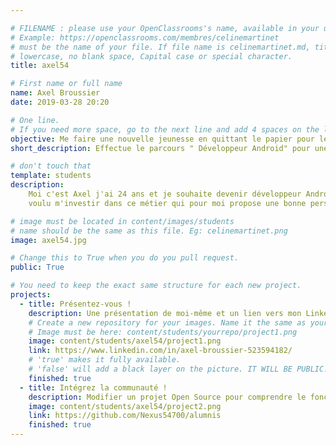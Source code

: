 ```yaml
---

# FILENAME : please use your OpenClassrooms's name, available in your url.
# Example: https://openclassrooms.com/membres/celinemartinet
# must be the name of your file. If file name is celinemartinet.md, title is celinemartinet.
# lowercase, no blank space, Capital case or special character.
title: axel54

# First name or full name
name: Axel Broussier
date: 2019-03-28 20:20

# One line.
# If you need more space, go to the next line and add 4 spaces on the left, as in 'description'.
objective: Me faire une nouvelle jeunesse en quittant le papier pour le digital.
short_description: Effectue le parcours " Développeur Android" pour une reconversion professionnel.

# don't touch that
template: students
description:
    Moi c'est Axel j'ai 24 ans et je souhaite devenir développeur Android, j'ai toujours
    voulu m'investir dans ce métier qui pour moi propose une bonne perspective d'avenir.

# image must be located in content/images/students
# name should be the same as this file. Eg: celinemartinet.png
image: axel54.jpg

# Change this to True when you do you pull request.
public: True

# You need to keep the exact same structure for each new project.
projects:
  - title: Présentez-vous !
    description: Une présentation de moi-même et un lien vers mon LinkedIn.
    # Create a new repository for your images. Name it the same as your nickname and profile picture.
    # Image must be here: content/students/yourrepo/project1.png
    image: content/students/axel54/project1.png
    link: https://www.linkedin.com/in/axel-broussier-523594182/
    # 'true' makes it fully available.
    # 'false' will add a black layer on the picture. IT WILL BE PUBLIC!
    finished: true
  - title: Intégrez la communauté !
    description: Modifier un projet Open Source pour comprendre le fonctionnement de Git, de Github et des pull requests. 
    image: content/students/axel54/project2.png
    link: https://github.com/Nexus54700/alumnis
    finished: true
---
```

